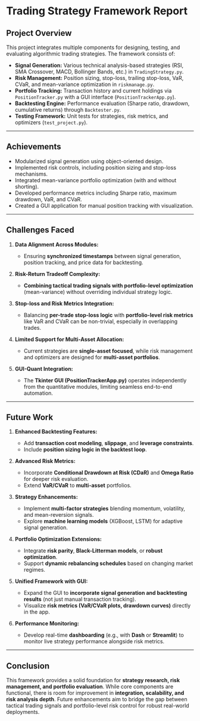 # Trading Strategy Framework Report

## Project Overview

This project integrates multiple components for designing, testing, and evaluating algorithmic trading strategies. The framework consists of:

- **Signal Generation:** Various technical analysis-based strategies (RSI, SMA Crossover, MACD, Bollinger Bands, etc.) in `TradingStrategy.py`.
- **Risk Management:** Position sizing, stop-loss, trailing stop-loss, VaR, CVaR, and mean-variance optimization in `riskmanage.py`.
- **Portfolio Tracking:** Transaction history and current holdings via `PositionTracker.py` with a GUI interface (`PositionTrackerApp.py`).
- **Backtesting Engine:** Performance evaluation (Sharpe ratio, drawdown, cumulative returns) through `Backtester.py`.
- **Testing Framework:** Unit tests for strategies, risk metrics, and optimizers (`test_project.py`).

---

## Achievements

- Modularized signal generation using object-oriented design.
- Implemented risk controls, including position sizing and stop-loss mechanisms.
- Integrated mean-variance portfolio optimization (with and without shorting).
- Developed performance metrics including Sharpe ratio, maximum drawdown, VaR, and CVaR.
- Created a GUI application for manual position tracking with visualization.

---

## Challenges Faced

1. **Data Alignment Across Modules:**
   - Ensuring **synchronized timestamps** between signal generation, position tracking, and price data for backtesting.

2. **Risk-Return Tradeoff Complexity:**
   - **Combining tactical trading signals with portfolio-level optimization** (mean-variance) without overriding individual strategy logic.

3. **Stop-loss and Risk Metrics Integration:**
   - Balancing **per-trade stop-loss logic** with **portfolio-level risk metrics** like VaR and CVaR can be non-trivial, especially in overlapping trades.

4. **Limited Support for Multi-Asset Allocation:**
   - Current strategies are **single-asset focused**, while risk management and optimizers are designed for **multi-asset portfolios**.

5. **GUI-Quant Integration:**
   - The **Tkinter GUI (PositionTrackerApp.py)** operates independently from the quantitative modules, limiting seamless end-to-end automation.

---

## Future Work

1. **Enhanced Backtesting Features:**
   - Add **transaction cost modeling**, **slippage**, and **leverage constraints**.
   - Include **position sizing logic in the backtest loop**.

2. **Advanced Risk Metrics:**
   - Incorporate **Conditional Drawdown at Risk (CDaR)** and **Omega Ratio** for deeper risk evaluation.
   - Extend **VaR/CVaR** to **multi-asset** portfolios.

3. **Strategy Enhancements:**
   - Implement **multi-factor strategies** blending momentum, volatility, and mean-reversion signals.
   - Explore **machine learning models** (XGBoost, LSTM) for adaptive signal generation.

4. **Portfolio Optimization Extensions:**
   - Integrate **risk parity**, **Black-Litterman models**, or **robust optimization**.
   - Support **dynamic rebalancing schedules** based on changing market regimes.

5. **Unified Framework with GUI:**
   - Expand the GUI to **incorporate signal generation and backtesting results** (not just manual transaction tracking).
   - Visualize **risk metrics (VaR/CVaR plots, drawdown curves)** directly in the app.

6. **Performance Monitoring:**
   - Develop real-time **dashboarding** (e.g., with **Dash** or **Streamlit**) to monitor live strategy performance alongside risk metrics.

---

## Conclusion

This framework provides a solid foundation for **strategy research, risk management, and portfolio evaluation**. While core components are functional, there is room for improvement in **integration, scalability, and risk analysis depth**. Future enhancements aim to bridge the gap between tactical trading signals and portfolio-level risk control for robust real-world deployments.

